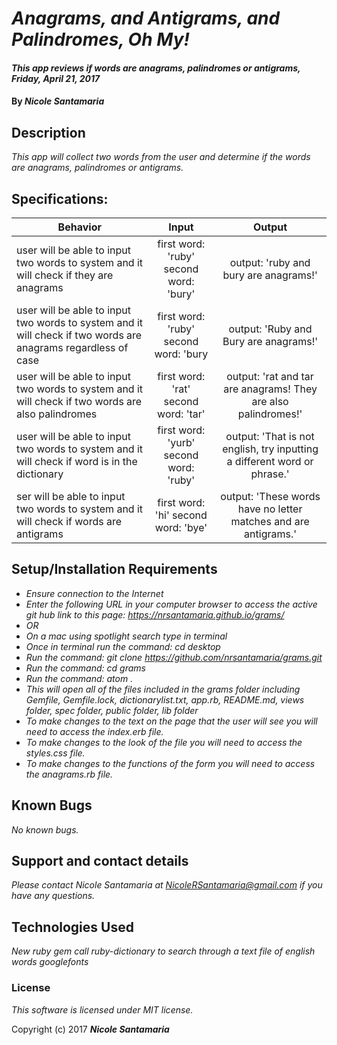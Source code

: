 # _Anagrams, and Antigrams, and Palindromes, Oh My!_

#### _This app reviews if words are anagrams, palindromes or antigrams, Friday, April 21, 2017_

#### By _**Nicole Santamaria**_

## Description

_This app will collect two words from the user and determine if the words are anagrams, palindromes or antigrams._

## Specifications:

| Behavior |  Input   |  Output  |
|----------|:--------:|:--------:|
|user will be able to input two words to system and it will check if they are anagrams|first word: 'ruby' second word: 'bury'|output: 'ruby and bury are anagrams!'|
|user will be able to input two words to system and it will check if two words are anagrams regardless of case |first word: 'ruby' second word: 'bury|output: 'Ruby and Bury are anagrams!'|
|user will be able to input two words to system and it will check if two words are also palindromes|first word: 'rat' second word: 'tar'|output: 'rat and tar are anagrams! They are also palindromes!'|
|user will be able to input two words to system and it will check if word is in the dictionary|first word: 'yurb' second word: 'ruby'|output: 'That is not english, try inputting a different word or phrase.'|
|ser will be able to input two words to system and it will check if words are antigrams|first word: 'hi' second word: 'bye'|output: 'These words have no letter matches and are antigrams.'|


## Setup/Installation Requirements

* _Ensure connection to the Internet_
* _Enter the following URL in your computer browser to access the active git hub link to this page: https://nrsantamaria.github.io/grams/_
* _OR_
* _On a mac using spotlight search type in terminal_
* _Once in terminal run the command: cd desktop_
* _Run the command: git clone https://github.com/nrsantamaria/grams.git_
* _Run the command: cd grams_
* _Run the command: atom ._
* _This will open all of the files included in the grams folder including Gemfile, Gemfile.lock, dictionarylist.txt, app.rb, README.md, views folder, spec folder, public folder, lib folder_
* _To make changes to the text on the page that the user will see you will need to access the index.erb file._
* _To make changes to the look of the file you will need to access the styles.css file._
* _To make changes to the functions of the form you will need to access the anagrams.rb file._

## Known Bugs

_No known bugs._

## Support and contact details

_Please contact Nicole Santamaria at NicoleRSantamaria@gmail.com if you have any questions._

## Technologies Used

_New ruby gem call ruby-dictionary to search through a text file of english words_
_googlefonts_

### License

*This software is licensed under MIT license.*

Copyright (c) 2017 **_Nicole Santamaria_**

